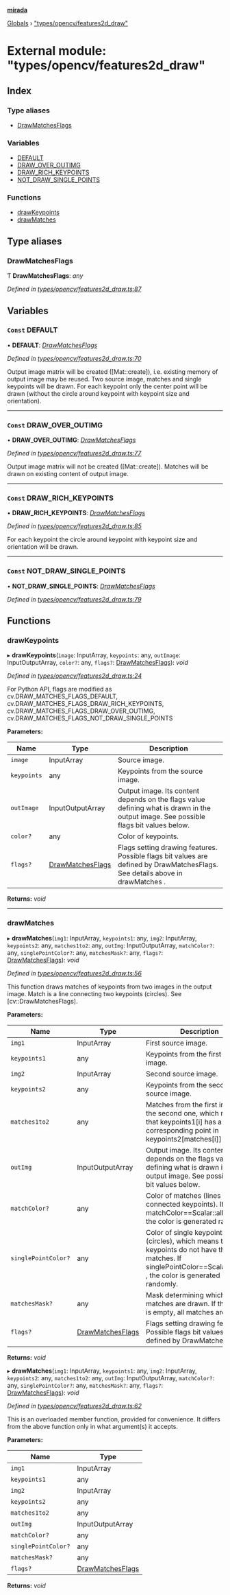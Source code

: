 **[mirada](../README.md)**

[Globals](../README.md) › ["types/opencv/features2d_draw"](_types_opencv_features2d_draw_.md)

# External module: "types/opencv/features2d_draw"

## Index

### Type aliases

* [DrawMatchesFlags](_types_opencv_features2d_draw_.md#drawmatchesflags)

### Variables

* [DEFAULT](_types_opencv_features2d_draw_.md#const-default)
* [DRAW_OVER_OUTIMG](_types_opencv_features2d_draw_.md#const-draw_over_outimg)
* [DRAW_RICH_KEYPOINTS](_types_opencv_features2d_draw_.md#const-draw_rich_keypoints)
* [NOT_DRAW_SINGLE_POINTS](_types_opencv_features2d_draw_.md#const-not_draw_single_points)

### Functions

* [drawKeypoints](_types_opencv_features2d_draw_.md#drawkeypoints)
* [drawMatches](_types_opencv_features2d_draw_.md#drawmatches)

## Type aliases

###  DrawMatchesFlags

Ƭ **DrawMatchesFlags**: *any*

*Defined in [types/opencv/features2d_draw.ts:87](https://github.com/cancerberoSgx/mirada/blob/1c5d3d0/mirada/src/types/opencv/features2d_draw.ts#L87)*

## Variables

### `Const` DEFAULT

• **DEFAULT**: *[DrawMatchesFlags](_types_opencv_features2d_draw_.md#drawmatchesflags)*

*Defined in [types/opencv/features2d_draw.ts:70](https://github.com/cancerberoSgx/mirada/blob/1c5d3d0/mirada/src/types/opencv/features2d_draw.ts#L70)*

Output image matrix will be created ([Mat::create]), i.e. existing memory of output image may be
reused. Two source image, matches and single keypoints will be drawn. For each keypoint only the
center point will be drawn (without the circle around keypoint with keypoint size and orientation).

___

### `Const` DRAW_OVER_OUTIMG

• **DRAW_OVER_OUTIMG**: *[DrawMatchesFlags](_types_opencv_features2d_draw_.md#drawmatchesflags)*

*Defined in [types/opencv/features2d_draw.ts:77](https://github.com/cancerberoSgx/mirada/blob/1c5d3d0/mirada/src/types/opencv/features2d_draw.ts#L77)*

Output image matrix will not be created ([Mat::create]). Matches will be drawn on existing content
of output image.

___

### `Const` DRAW_RICH_KEYPOINTS

• **DRAW_RICH_KEYPOINTS**: *[DrawMatchesFlags](_types_opencv_features2d_draw_.md#drawmatchesflags)*

*Defined in [types/opencv/features2d_draw.ts:85](https://github.com/cancerberoSgx/mirada/blob/1c5d3d0/mirada/src/types/opencv/features2d_draw.ts#L85)*

For each keypoint the circle around keypoint with keypoint size and orientation will be drawn.

___

### `Const` NOT_DRAW_SINGLE_POINTS

• **NOT_DRAW_SINGLE_POINTS**: *[DrawMatchesFlags](_types_opencv_features2d_draw_.md#drawmatchesflags)*

*Defined in [types/opencv/features2d_draw.ts:79](https://github.com/cancerberoSgx/mirada/blob/1c5d3d0/mirada/src/types/opencv/features2d_draw.ts#L79)*

## Functions

###  drawKeypoints

▸ **drawKeypoints**(`image`: InputArray, `keypoints`: any, `outImage`: InputOutputArray, `color?`: any, `flags?`: [DrawMatchesFlags](_types_opencv_features2d_draw_.md#drawmatchesflags)): *void*

*Defined in [types/opencv/features2d_draw.ts:24](https://github.com/cancerberoSgx/mirada/blob/1c5d3d0/mirada/src/types/opencv/features2d_draw.ts#L24)*

For Python API, flags are modified as cv.DRAW_MATCHES_FLAGS_DEFAULT,
cv.DRAW_MATCHES_FLAGS_DRAW_RICH_KEYPOINTS, cv.DRAW_MATCHES_FLAGS_DRAW_OVER_OUTIMG,
cv.DRAW_MATCHES_FLAGS_NOT_DRAW_SINGLE_POINTS

**Parameters:**

Name | Type | Description |
------ | ------ | ------ |
`image` | InputArray | Source image.  |
`keypoints` | any | Keypoints from the source image.  |
`outImage` | InputOutputArray | Output image. Its content depends on the flags value defining what is drawn in the output image. See possible flags bit values below.  |
`color?` | any | Color of keypoints.  |
`flags?` | [DrawMatchesFlags](_types_opencv_features2d_draw_.md#drawmatchesflags) | Flags setting drawing features. Possible flags bit values are defined by DrawMatchesFlags. See details above in drawMatches .  |

**Returns:** *void*

___

###  drawMatches

▸ **drawMatches**(`img1`: InputArray, `keypoints1`: any, `img2`: InputArray, `keypoints2`: any, `matches1to2`: any, `outImg`: InputOutputArray, `matchColor?`: any, `singlePointColor?`: any, `matchesMask?`: any, `flags?`: [DrawMatchesFlags](_types_opencv_features2d_draw_.md#drawmatchesflags)): *void*

*Defined in [types/opencv/features2d_draw.ts:56](https://github.com/cancerberoSgx/mirada/blob/1c5d3d0/mirada/src/types/opencv/features2d_draw.ts#L56)*

This function draws matches of keypoints from two images in the output image. Match is a line
connecting two keypoints (circles). See [cv::DrawMatchesFlags].

**Parameters:**

Name | Type | Description |
------ | ------ | ------ |
`img1` | InputArray | First source image.  |
`keypoints1` | any | Keypoints from the first source image.  |
`img2` | InputArray | Second source image.  |
`keypoints2` | any | Keypoints from the second source image.  |
`matches1to2` | any | Matches from the first image to the second one, which means that keypoints1[i] has a corresponding point in keypoints2[matches[i]] .  |
`outImg` | InputOutputArray | Output image. Its content depends on the flags value defining what is drawn in the output image. See possible flags bit values below.  |
`matchColor?` | any | Color of matches (lines and connected keypoints). If matchColor==Scalar::all(-1) , the color is generated randomly.  |
`singlePointColor?` | any | Color of single keypoints (circles), which means that keypoints do not have the matches. If singlePointColor==Scalar::all(-1) , the color is generated randomly.  |
`matchesMask?` | any | Mask determining which matches are drawn. If the mask is empty, all matches are drawn.  |
`flags?` | [DrawMatchesFlags](_types_opencv_features2d_draw_.md#drawmatchesflags) | Flags setting drawing features. Possible flags bit values are defined by DrawMatchesFlags.  |

**Returns:** *void*

▸ **drawMatches**(`img1`: InputArray, `keypoints1`: any, `img2`: InputArray, `keypoints2`: any, `matches1to2`: any, `outImg`: InputOutputArray, `matchColor?`: any, `singlePointColor?`: any, `matchesMask?`: any, `flags?`: [DrawMatchesFlags](_types_opencv_features2d_draw_.md#drawmatchesflags)): *void*

*Defined in [types/opencv/features2d_draw.ts:62](https://github.com/cancerberoSgx/mirada/blob/1c5d3d0/mirada/src/types/opencv/features2d_draw.ts#L62)*

This is an overloaded member function, provided for convenience. It differs from the above function
only in what argument(s) it accepts.

**Parameters:**

Name | Type |
------ | ------ |
`img1` | InputArray |
`keypoints1` | any |
`img2` | InputArray |
`keypoints2` | any |
`matches1to2` | any |
`outImg` | InputOutputArray |
`matchColor?` | any |
`singlePointColor?` | any |
`matchesMask?` | any |
`flags?` | [DrawMatchesFlags](_types_opencv_features2d_draw_.md#drawmatchesflags) |

**Returns:** *void*